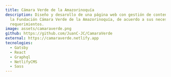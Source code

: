 ```yaml
---
title: Cámara Verde de la Amazorinoquía
description: Diseño y desarollo de una página web con gestión de contenido para
  la Fundación Cámara Verde de la Amazorinoquía, de acuerdo a sus necesidades y
  requerimientos.
image: assets/camaraverde.png
github: https://github.com/JuanC-JC/CamaraVerde
external: https://camaraverde.netlify.app
tecnologies:
  - Gatsby
  - React
  - Graphql
  - NetlifyCMS
  - Sass
---
```

